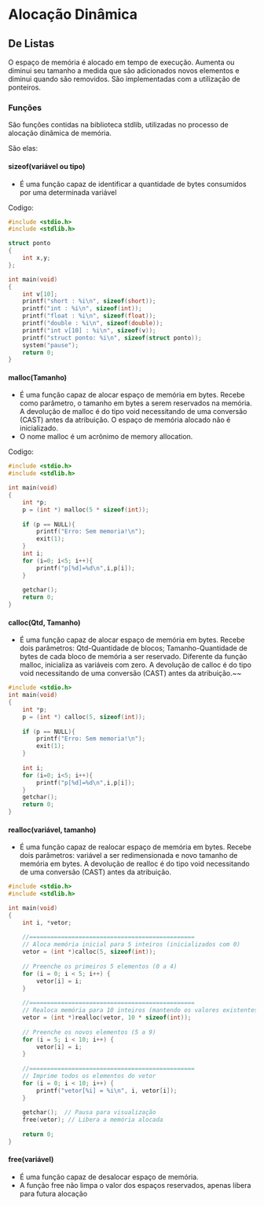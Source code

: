 # Alocação Dinâmica 

## De Listas
O espaço de memória é alocado em tempo de execução. Aumenta ou diminui seu
tamanho a medida que são adicionados novos elementos e diminui quando são
removidos. São implementadas com a utilização de ponteiros.

### Funções
São funções contidas na biblioteca stdlib, utilizadas no processo de alocação
dinâmica de memória. 

São elas:
#### sizeof(variável ou tipo)
- É uma função capaz de identificar a quantidade de bytes consumidos por uma determinada variável

Codigo:
````c
#include <stdio.h>
#include <stdlib.h>

struct ponto
{
    int x,y;
};

int main(void)
{
    int v[10];
    printf("short : %i\n", sizeof(short));
    printf("int : %i\n", sizeof(int));
    printf("float : %i\n", sizeof(float));
    printf("double : %i\n", sizeof(double));
    printf("int v[10] : %i\n", sizeof(v));
    printf("struct ponto: %i\n", sizeof(struct ponto));
    system("pause");
    return 0;
}

````
#### malloc(Tamanho)
- É uma função capaz de alocar espaço de memória em bytes. Recebe como parâmetro, o tamanho em bytes a serem reservados na memória. A devolução de malloc é do tipo void necessitando de uma conversão (CAST) antes da atribuição. O espaço de memória alocado não é inicializado.
- O nome malloc é um acrônimo de memory allocation.

Codigo:
````c
#include <stdio.h>
#include <stdlib.h>

int main(void)
{
    int *p;
    p = (int *) malloc(5 * sizeof(int));
    
    if (p == NULL){
        printf("Erro: Sem memoria!\n");
        exit(1);
    }
    int i;
    for (i=0; i<5; i++){
        printf("p[%d]=%d\n",i,p[i]);
    }
    
    getchar();
    return 0;
}

````

#### calloc(Qtd, Tamanho)
- É uma função capaz de alocar espaço de memória em bytes. Recebe dois parâmetros: Qtd-Quantidade de blocos; Tamanho-Quantidade de bytes de cada bloco de memória a ser reservado. Diferente da função malloc, inicializa as variáveis com zero. A devolução de calloc é do tipo void necessitando de uma conversão (CAST) antes da atribuição.~~

````c
#include <stdio.h>
int main(void)
{
    int *p;
    p = (int *) calloc(5, sizeof(int));
    
    if (p == NULL){
        printf("Erro: Sem memoria!\n");
        exit(1);
    }
    
    int i;
    for (i=0; i<5; i++){
        printf("p[%d]=%d\n",i,p[i]);
    }
    getchar();
    return 0;
}
````

#### realloc(variável, tamanho)
- É uma função capaz de realocar espaço de memória em bytes. Recebe dois parâmetros: variável a ser redimensionada e novo tamanho de memória em bytes. A devolução de realloc é do tipo void necessitando de uma conversão (CAST) antes da atribuição.

````c
#include <stdio.h>
#include <stdlib.h>

int main(void)
{
    int i, *vetor;
    
    //===============================================
    // Aloca memória inicial para 5 inteiros (inicializados com 0)
    vetor = (int *)calloc(5, sizeof(int));
    
    // Preenche os primeiros 5 elementos (0 a 4)
    for (i = 0; i < 5; i++) {
        vetor[i] = i;
    }
    
    //===============================================
    // Realoca memória para 10 inteiros (mantendo os valores existentes)
    vetor = (int *)realloc(vetor, 10 * sizeof(int));
    
    // Preenche os novos elementos (5 a 9)
    for (i = 5; i < 10; i++) {
        vetor[i] = i;
    }
    
    //===============================================
    // Imprime todos os elementos do vetor
    for (i = 0; i < 10; i++) {
        printf("vetor[%i] = %i\n", i, vetor[i]);
    }
    
    getchar();  // Pausa para visualização
    free(vetor); // Libera a memória alocada
    
    return 0;
}
````

#### free(variável)
- É uma função capaz de desalocar espaço de memória. 
- A função free não limpa o valor dos espaços reservados, apenas libera para futura alocação